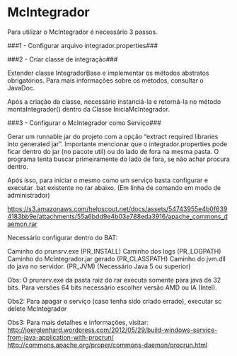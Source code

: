 # McIntegrador
Para utilizar o McIntegrador é necessário 3 passos.

###1 - Configurar arquivo integrador.properties###

###2 - Criar classe de integração###

Extender classe IntegradorBase e implementar os métodos abstratos obrigatórios. Para mais informações sobre os métodos, consultar o JavaDoc.

Após a criação da classe, necessário instanciá-la e retorná-la no método montaIntegrador() dentro da Classe IniciaMcIntegrador.

###3 - Configurar o McIntegrador como Serviço###

Gerar um runnable jar do projeto com a opção “extract required libraries into generated jar”. Importante mencionar que o integrador.properties pode ficar dentro do jar (no pacote util) ou do lado de fora na mesma pasta. O programa tenta buscar primeiramente do lado de fora, se não achar procura dentro.

Após isso, para iniciar o mesmo como um serviço basta configurar e executar .bat existente no rar abaixo. (Em linha de comando em modo de administrador)

https://s3.amazonaws.com/helpscout.net/docs/assets/54743955e4b0f6394183bb9e/attachments/55a6bdd9e4b03e788eda3916/apache_commons_daemon.rar

Necessário configurar dentro do BAT:

Caminho do prunsrv.exe (PR_INSTALL)
Caminho dos logs (PR_LOGPATH)
Caminho do McIntegrador.jar gerado (PR_CLASSPATH)
Caminho do jvm.dll do java no servidor. (PR_JVM) (Necessário Java 5 ou superior)

Obs: O prunsrv.exe da pasta raiz do rar executa somente para java de 32 bits. Para versões 64 bits necessário escolher versão AMD ou IA (Intel).

Obs2: Para apagar o serviço (caso tenha sido criado errado), executar sc delete McIntegrador

Obs3: Para mais detalhes e informações, visitar:
http://joerglenhard.wordpress.com/2012/05/29/build-windows-service-from-java-application-with-procrun/ http://commons.apache.org/proper/commons-daemon/procrun.html
